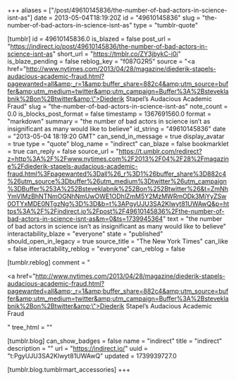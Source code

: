 +++
aliases = ["/post/49610145836/the-number-of-bad-actors-in-science-isnt-as"]
date = 2013-05-04T18:19:20Z
id = "49610145836"
slug = "the-number-of-bad-actors-in-science-isnt-as"
type = "tumblr-quote"

[tumblr]
id = 49610145836.0
is_blazed = false
post_url = "https://indirect.io/post/49610145836/the-number-of-bad-actors-in-science-isnt-as"
short_url = "https://tmblr.co/ZY3jbykC-i0i"
is_blaze_pending = false
reblog_key = "f087G2R5"
source = "<a href=\"http://www.nytimes.com/2013/04/28/magazine/diederik-stapels-audacious-academic-fraud.html?pagewanted=all&amp;_r=1&amp;buffer_share=882c4&amp;utm_source=buffer&amp;utm_medium=twitter&amp;utm_campaign=Buffer%3A%2Bsteveklabnik%2Bon%2Btwitter&amp;\">Diederik Stapel’s Audacious Academic Fraud</a>"
slug = "the-number-of-bad-actors-in-science-isnt-as"
note_count = 0.0
is_blocks_post_format = false
timestamp = 1367691560.0
format = "markdown"
summary = "the number of bad actors in science isn’t as insignificant as many would like to believe"
id_string = "49610145836"
date = "2013-05-04 18:19:20 GMT"
can_send_in_message = true
display_avatar = true
type = "quote"
blog_name = "indirect"
can_blaze = false
bookmarklet = true
can_reply = false
source_url = "https://t.umblr.com/redirect?z=http%3A%2F%2Fwww.nytimes.com%2F2013%2F04%2F28%2Fmagazine%2Fdiederik-stapels-audacious-academic-fraud.html%3Fpagewanted%3Dall%26_r%3D1%26buffer_share%3D882c4%26utm_source%3Dbuffer%26utm_medium%3Dtwitter%26utm_campaign%3DBuffer%253A%252Bsteveklabnik%252Bon%252Btwitter%26&t=ZmNhYmVlMzBhNTNmOGNhNmUwOWE1ODhlZmM5Y2MzMWRmODk3MjYyZSw0OTYxMDE0NTgzNg%3D%3D&b=t%3APgyUJU3SA2Klwyt81UWAwQ&p=https%3A%2F%2Findirect.io%2Fpost%2F49610145836%2Fthe-number-of-bad-actors-in-science-isnt-as&m=0&ts=1739945364"
text = "the number of bad actors in science isn’t as insignificant as many would like to believe"
interactability_blaze = "everyone"
state = "published"
should_open_in_legacy = true
source_title = "The New York Times"
can_like = false
interactability_reblog = "everyone"
can_reblog = false

[tumblr.reblog]
comment = "<p><a href=\"http://www.nytimes.com/2013/04/28/magazine/diederik-stapels-audacious-academic-fraud.html?pagewanted=all&amp;_r=1&amp;buffer_share=882c4&amp;utm_source=buffer&amp;utm_medium=twitter&amp;utm_campaign=Buffer%3A%2Bsteveklabnik%2Bon%2Btwitter&amp;\">Diederik Stapel’s Audacious Academic Fraud</a></p>"
tree_html = ""

[tumblr.blog]
can_show_badges = false
name = "indirect"
title = "indirect"
description = ""
url = "https://indirect.io/"
uuid = "t:PgyUJU3SA2Klwyt81UWAwQ"
updated = 1739939727.0

[tumblr.blog.tumblrmart_accessories]
+++
